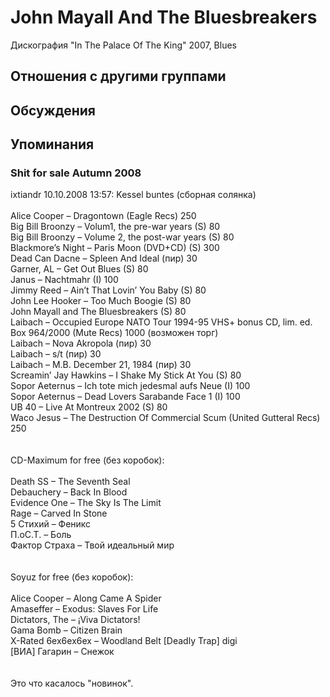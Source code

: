 # John Mayall And The Bluesbreakers

Дискография
"In The Palace Of The King" 2007, Blues

## Отношения с другими группами


## Обсуждения


## Упоминания

### Shit for sale Autumn 2008

ixtiandr 10.10.2008 13:57:
Kessel buntes (сборная солянка)<BR><BR>Alice Cooper – Dragontown (Eagle Recs) 250<BR>Big Bill Broonzy – Volum1, the pre-war years (S) 80<BR>Big Bill Broonzy – Volume 2, the post-war years (S) 80<BR>Blackmore’s Night – Paris Moon (DVD+CD) (S) 300<BR>Dead Can Dacne – Spleen And Ideal (пир) 30<BR>Garner, AL – Get Out Blues (S) 80<BR>Janus – Nachtmahr (I) 100<BR>Jimmy Reed – Ain’t That Lovin’ You Baby (S) 80<BR>John Lee Hooker – Too Much Boogie (S) 80<BR>John Mayall and The Bluesbreakers (S)  80<BR>Laibach – Occupied Europe NATO Tour 1994-95 VHS+ bonus CD, lim. ed. Box 964/2000 (Mute Recs) 1000 (возможен торг)<BR>Laibach – Nova Akropola (пир) 30<BR>Laibach – s/t (пир) 30<BR>Laibach – M.B. December 21, 1984 (пир) 30<BR>Screamin’ Jay Hawkins – I Shake My Stick At You (S) 80<BR>Sopor Aeternus – Ich tote mich jedesmal aufs Neue (I) 100<BR>Sopor Aeternus – Dead Lovers Sarabande Face 1 (I) 100<BR>UB 40 – Live At Montreux 2002 (S) 80<BR>Waco Jesus – The Destruction Of Commercial Scum (United Gutteral Recs) 250<BR><BR><BR>CD-Maximum for free (без коробок):<BR><BR>Death SS – The Seventh Seal<BR>Debauchery – Back In Blood<BR>Evidence One – The Sky Is The Limit<BR>Rage – Carved In Stone<BR>5 Стихий – Феникс<BR>П.оС.Т. – Боль<BR>Фактор Страха – Твой идеальный мир<BR><BR><BR>Soyuz for free (без коробок):<BR><BR>Alice Cooper – Along Came A Spider<BR>Amaseffer – Exodus: Slaves For Life<BR>Dictators, The – &#161;Viva Dictators!<BR>Gama Bomb – Citizen Brain<BR>X-Rated 6ex6ex6ex – Woodland Belt [Deadly Trap] digi<BR>[ВИА] Гагарин – Снежок<BR><BR><BR>Это что касалось "новинок".

